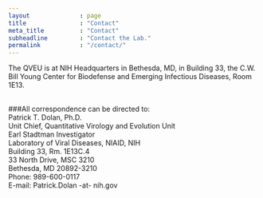 ```yaml
---
layout              : page
title               : "Contact"
meta_title          : "Contact"
subheadline         : "Contact the Lab."
permalink           : "/contact/"
---
```

The QVEU is at NIH Headquarters in Bethesda, MD, in Building 33, the C.W. Bill Young Center for Biodefense and Emerging Infectious Diseases, Room 1E13.<br/><br/>


###All correspondence can be directed to:<br/>
Patrick T. Dolan, Ph.D.<br/>
Unit Chief, Quantitative Virology and Evolution Unit<br/>
Earl Stadtman Investigator<br/>
Laboratory of Viral Diseases, NIAID, NIH<br/>
Building 33, Rm. 1E13C.4<br/>
33 North Drive, MSC 3210<br/>
Bethesda, MD 20892-3210<br/>
Phone: 989-600-0117<br/>
E-mail: Patrick.Dolan -at- nih.gov
